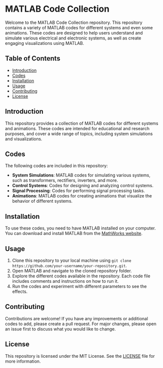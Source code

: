 # MATLAB Code Collection

Welcome to the MATLAB Code Collection repository. This repository contains a variety of MATLAB codes for different systems and even some animations. These codes are designed to help users understand and simulate various electrical and electronic systems, as well as create engaging visualizations using MATLAB.

## Table of Contents
- [Introduction](#introduction)
- [Codes](#codes)
- [Installation](#installation)
- [Usage](#usage)
- [Contributing](#contributing)
- [License](#license)

## Introduction
This repository provides a collection of MATLAB codes for different systems and animations. These codes are intended for educational and research purposes, and cover a wide range of topics, including system simulations and visualizations.

## Codes
The following codes are included in this repository:
- **System Simulations**: MATLAB codes for simulating various systems, such as transformers, rectifiers, inverters, and more.
- **Control Systems**: Codes for designing and analyzing control systems.
- **Signal Processing**: Codes for performing signal processing tasks.
- **Animations**: MATLAB codes for creating animations that visualize the behavior of different systems.

## Installation
To use these codes, you need to have MATLAB installed on your computer. You can download and install MATLAB from the [MathWorks website](https://www.mathworks.com/).

## Usage
1. Clone this repository to your local machine using `git clone https://github.com/your-username/your-repository.git`.
2. Open MATLAB and navigate to the cloned repository folder.
3. Explore the different codes available in the repository. Each code file includes comments and instructions on how to run it.
4. Run the codes and experiment with different parameters to see the effects.

## Contributing
Contributions are welcome! If you have any improvements or additional codes to add, please create a pull request. For major changes, please open an issue first to discuss what you would like to change.

## License
This repository is licensed under the MIT License. See the [LICENSE](LICENSE) file for more information.
